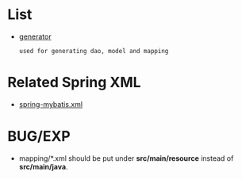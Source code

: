 # List

* [generator](https://github.com/neilChenXie/java_dev/tree/master/mybatis/generator)

	`used for generating dao, model and mapping`

# Related Spring XML

* [spring-mybatis.xml](https://github.com/neilChenXie/java_dev/blob/master/TEMPLATES/resources/configs/spring-mybatis.xml)

# BUG/EXP

* mapping/\*.xml should be put under **src/main/resource** instead of **src/main/java**.
